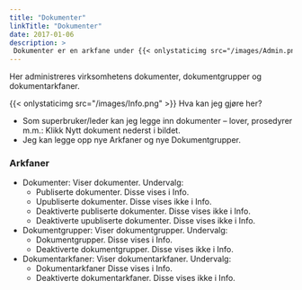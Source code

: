```yaml
---
title: "Dokumenter"
linkTitle: "Dokumenter"
date: 2017-01-06
description: >
 Dokumenter er en arkfane under {{< onlystaticimg src="/images/Admin.png" >}} Admin
---
```

Her administreres virksomhetens dokumenter, dokumentgrupper og dokumentarkfaner.

{{< onlystaticimg src="/images/Info.png" >}} Hva kan jeg gjøre her?

- Som superbruker/leder kan jeg legge inn dokumenter – lover, prosedyrer m.m.: Klikk Nytt dokument nederst i bildet.
- Jeg kan legge opp nye Arkfaner og nye Dokumentgrupper.

### Arkfaner

- Dokumenter: Viser dokumenter. Undervalg:
  - Publiserte dokumenter. Disse vises i Info.
  - Upubliserte dokumenter. Disse vises ikke i Info.
  - Deaktiverte publiserte dokumenter. Disse vises ikke i Info.
  - Deaktiverte upubliserte dokumenter. Disse vises ikke i Info.
- Dokumentgrupper: Viser dokumentgrupper. Undervalg:
  - Dokumentgrupper. Disse vises i Info.
  - Deaktiverte dokumentgrupper. Disse vises ikke i Info.
- Dokumentarkfaner: Viser dokumentarkfaner. Undervalg:
  - Dokumentarkfaner Disse vises i Info.
  - Deaktiverte dokumentarkfaner. Disse vises ikke i Info.
